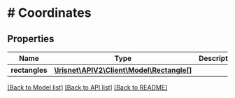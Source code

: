 # # Coordinates

## Properties

Name | Type | Description | Notes
------------ | ------------- | ------------- | -------------
**rectangles** | [**\Irisnet\APIV2\Client\Model\Rectangle[]**](Rectangle.md) |  | [optional]

[[Back to Model list]](../../README.md#models) [[Back to API list]](../../README.md#endpoints) [[Back to README]](../../README.md)
